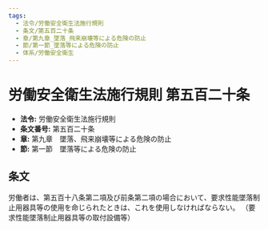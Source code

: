 ```yaml
---
tags:
  - 法令/労働安全衛生法施行規則
  - 条文/第五百二十条
  - 章/第九章_墜落_飛来崩壊等による危険の防止
  - 節/第一節_墜落等による危険の防止
  - 体系/労働安全衛生
---
```

# 労働安全衛生法施行規則 第五百二十条

- **法令:** 労働安全衛生法施行規則
- **条文番号:** 第五百二十条
- **章:** 第九章　墜落、飛来崩壊等による危険の防止
- **節:** 第一節　墜落等による危険の防止

## 条文
労働者は、第五百十八条第二項及び前条第二項の場合において、要求性能墜落制止用器具等の使用を命じられたときは、これを使用しなければならない。
（要求性能墜落制止用器具等の取付設備等）

